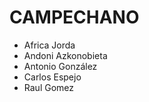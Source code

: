 # CAMPECHANO



* Africa Jorda
* Andoni Azkonobieta
* Antonio González
* Carlos Espejo
* Raul Gomez
